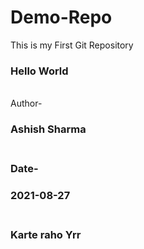 # Demo-Repo
This is my First Git Repository
<br>
<h3>Hello World</h3>
<br>
Author-<h3>Ashish Sharma<h3>
<br>
Date-<h3>2021-08-27<h3><BR>
Karte raho Yrr 

